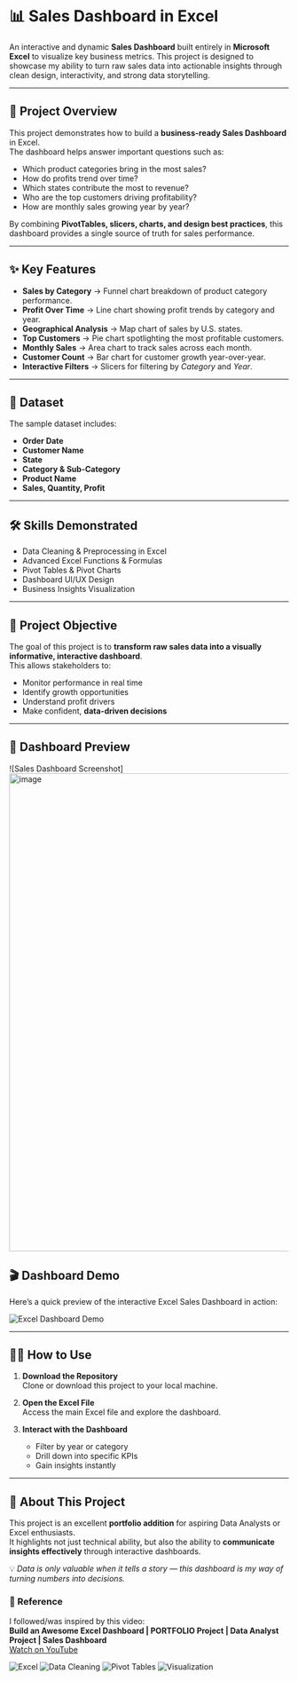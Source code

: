 # 📊 Sales Dashboard in Excel  

An interactive and dynamic **Sales Dashboard** built entirely in **Microsoft Excel** to visualize key business metrics. This project is designed to showcase my ability to turn raw sales data into actionable insights through clean design, interactivity, and strong data storytelling.  

---

## 🚀 Project Overview  
This project demonstrates how to build a **business-ready Sales Dashboard** in Excel.  
The dashboard helps answer important questions such as:  

- Which product categories bring in the most sales?  
- How do profits trend over time?  
- Which states contribute the most to revenue?  
- Who are the top customers driving profitability?  
- How are monthly sales growing year by year?  

By combining **PivotTables, slicers, charts, and design best practices**, this dashboard provides a single source of truth for sales performance.  

---

## ✨ Key Features  

- **Sales by Category** → Funnel chart breakdown of product category performance.  
- **Profit Over Time** → Line chart showing profit trends by category and year.  
- **Geographical Analysis** → Map chart of sales by U.S. states.  
- **Top Customers** → Pie chart spotlighting the most profitable customers.  
- **Monthly Sales** → Area chart to track sales across each month.  
- **Customer Count** → Bar chart for customer growth year-over-year.  
- **Interactive Filters** → Slicers for filtering by *Category* and *Year*.  

---

## 📂 Dataset  

The sample dataset includes:  

- **Order Date**  
- **Customer Name**  
- **State**  
- **Category & Sub-Category**  
- **Product Name**  
- **Sales, Quantity, Profit**  

---

## 🛠️ Skills Demonstrated  

- Data Cleaning & Preprocessing in Excel  
- Advanced Excel Functions & Formulas  
- Pivot Tables & Pivot Charts  
- Dashboard UI/UX Design  
- Business Insights Visualization  

---

## 🎯 Project Objective  

The goal of this project is to **transform raw sales data into a visually informative, interactive dashboard**.  
This allows stakeholders to:  

- Monitor performance in real time  
- Identify growth opportunities  
- Understand profit drivers  
- Make confident, **data-driven decisions**  

---

## 📸 Dashboard Preview  

![Sales Dashboard Screenshot]
<img width="1905" height="862" alt="image" src="https://github.com/user-attachments/assets/0fd4f7a8-6ba7-4283-8a37-91d1dd020ae3" />

## 🎬 Dashboard Demo  

Here’s a quick preview of the interactive Excel Sales Dashboard in action:  

![Excel Dashboard Demo](https://media3.giphy.com/media/v1.Y2lkPTc5MGI3NjExbmJxbnFyNG9ramhuNXljNTVoeHg0dHhpbndvaHc3YXB2bjQwc3VweCZlcD12MV9pbnRlcm5hbF9naWZfYnlfaWQmY3Q9Zw/h7GRQTZ5DGov8RZHx3/giphy.gif)  



---

## 🧑‍💻 How to Use  

1. **Download the Repository**  
   Clone or download this project to your local machine.  

2. **Open the Excel File**  
   Access the main Excel file and explore the dashboard.  

3. **Interact with the Dashboard**  
   - Filter by year or category  
   - Drill down into specific KPIs  
   - Gain insights instantly  

---

## 🌟 About This Project  

This project is an excellent **portfolio addition** for aspiring Data Analysts or Excel enthusiasts.  
It highlights not just technical ability, but also the ability to **communicate insights effectively** through interactive dashboards.  

💡 *Data is only valuable when it tells a story — this dashboard is my way of turning numbers into decisions.*  

### 🎥 Reference

I followed/was inspired by this video:  
**Build an Awesome Excel Dashboard | PORTFOLIO Project | Data Analyst Project | Sales Dashboard**  
[Watch on YouTube](https://www.youtube.com/watch?v=6OMR81faW54)  

![Excel](https://img.shields.io/badge/Microsoft_Excel-217346?logo=microsoft-excel&logoColor=white)
![Data Cleaning](https://img.shields.io/badge/Data%20Cleaning-FFD700?style=flat)
![Pivot Tables](https://img.shields.io/badge/Pivot%20Tables-2E8B57?style=flat)
![Visualization](https://img.shields.io/badge/Data%20Visualization-FF4500?style=flat)

